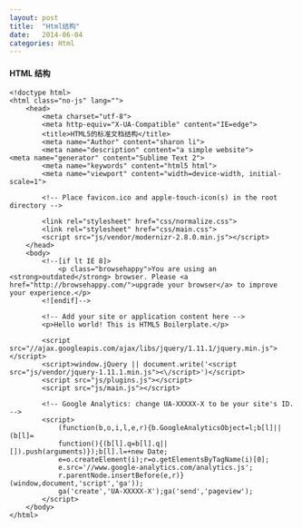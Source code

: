 ```yaml
---
layout: post
title:  "Html结构"
date:   2014-06-04
categories: Html
---
```


#### HTML 结构
	<!doctype html>
	<html class="no-js" lang="">
    	<head>
        	<meta charset="utf-8">
        	<meta http-equiv="X-UA-Compatible" content="IE=edge">
        	<title>HTML5的标准文档结构</title>
        	<meta name="Author" content="sharon li">
        	<meta name="description" content="a simple website">     	        <meta name="generator" content="Sublime Text 2">
        	<meta name="keywords" content="html5 html">
        	<meta name="viewport" content="width=device-width, initial-scale=1">

        	<!-- Place favicon.ico and apple-touch-icon(s) in the root directory -->

        	<link rel="stylesheet" href="css/normalize.css">
        	<link rel="stylesheet" href="css/main.css">
        	<script src="js/vendor/modernizr-2.8.0.min.js"></script>
    	</head>
    	<body>
        	<!--[if lt IE 8]>
            	<p class="browsehappy">You are using an <strong>outdated</strong> browser. Please <a href="http://browsehappy.com/">upgrade your browser</a> to improve your experience.</p>
        	<![endif]-->
	
    	    <!-- Add your site or application content here -->
        	<p>Hello world! This is HTML5 Boilerplate.</p>

        	<script src="//ajax.googleapis.com/ajax/libs/jquery/1.11.1/jquery.min.js"></script>
        	<script>window.jQuery || document.write('<script src="js/vendor/jquery-1.11.1.min.js"><\/script>')</script>
        	<script src="js/plugins.js"></script>
        	<script src="js/main.js"></script>

        	<!-- Google Analytics: change UA-XXXXX-X to be your site's ID. -->
			<script>
            	(function(b,o,i,l,e,r){b.GoogleAnalyticsObject=l;b[l]||(b[l]=
            	function(){(b[l].q=b[l].q||[]).push(arguments)});b[l].l=+new Date;
            	e=o.createElement(i);r=o.getElementsByTagName(i)[0];
            	e.src='//www.google-analytics.com/analytics.js';
            	r.parentNode.insertBefore(e,r)}(window,document,'script','ga'));
            	ga('create','UA-XXXXX-X');ga('send','pageview');
        	</script>
    	</body>
	</html>
